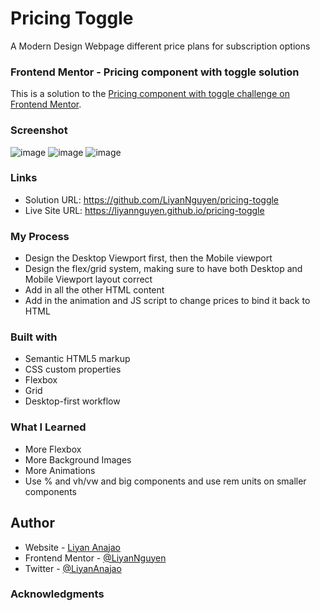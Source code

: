# Pricing Toggle
A Modern Design Webpage different price plans for subscription options 

### Frontend Mentor - Pricing component with toggle solution
This is a solution to the [Pricing component with toggle challenge on Frontend Mentor](https://www.frontendmentor.io/challenges/pricing-component-with-toggle-8vPwRMIC).

### Screenshot
![image](https://user-images.githubusercontent.com/50958126/162688661-fe36c4ea-6e1d-473f-ac86-a439f551eac4.png)
![image](https://user-images.githubusercontent.com/50958126/162688700-06e4193f-6368-401f-91c9-d240cfe523ad.png)
![image](https://user-images.githubusercontent.com/50958126/162688874-4a113dca-24f0-41b8-84ab-5fd6e9e627f9.png)

### Links
- Solution URL: https://github.com/LiyanNguyen/pricing-toggle
- Live Site URL: https://liyannguyen.github.io/pricing-toggle

### My Process
- Design the Desktop Viewport first, then the Mobile viewport
- Design the flex/grid system, making sure to have both Desktop and Mobile Viewport layout correct
- Add in all the other HTML content
- Add in the animation and JS script to change prices to bind it back to HTML

### Built with
- Semantic HTML5 markup
- CSS custom properties
- Flexbox
- Grid
- Desktop-first workflow

### What I Learned
- More Flexbox
- More Background Images
- More Animations
- Use % and vh/vw and big components and use rem units on smaller components

## Author
- Website - [Liyan Anajao](https://liyannguyen.github.io/Portfolio)
- Frontend Mentor - [@LiyanNguyen](https://frontendmentor.io/profile/LiyanNguyen)
- Twitter - [@LiyanAnajao](https://twitter.com/LiyanAnajao)

### Acknowledgments
